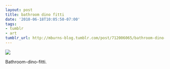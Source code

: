 ```yaml
---
layout: post
title: bathroom dino fitti
date: '2010-06-18T10:05:50-07:00'
tags:
- tumblr
- art
tumblr_url: http://mburns-blog.tumblr.com/post/712006065/bathroom-dino-fitti
---
```

<img src="http://68.media.tumblr.com/tumblr_l37n58d9WJ1qzt3z9o1_1280.jpg"/>

Bathroom-dino-fitti.

